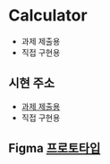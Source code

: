 # Calculator
- 과제 제출용
- 직접 구현용

## 시현 주소
- [과제 제출용](https://sciaymy.github.io/github_test_Alpaco/calculator/%EA%B3%BC%EC%A0%9C%20%EC%A0%9C%EC%B6%9C%EC%9A%A9/caculator.html)
- 직접 구현용

## Figma [프로토타입](https://www.figma.com/file/7WEL4EHYqY6BqHqS4AqaYT/Untitled?node-id=0%3A1)
